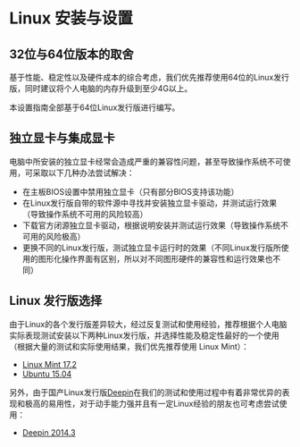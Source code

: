 # Linux 安装与设置

## 32位与64位版本的取舍

基于性能、稳定性以及硬件成本的综合考虑，我们优先推荐使用64位的Linux发行版，同时建议将个人电脑的内存升级到至少4G以上。

本设置指南全部基于64位Linux发行版进行编写。

## 独立显卡与集成显卡

电脑中所安装的独立显卡经常会造成严重的兼容性问题，甚至导致操作系统不可使用，可采取以下几种办法尝试解决：

- 在主板BIOS设置中禁用独立显卡（只有部分BIOS支持该功能）
- 在Linux发行版自带的软件源中寻找并安装独立显卡驱动，并测试运行效果（导致操作系统不可用的风险较高）
- 下载官方闭源独立显卡驱动，根据说明安装并测试运行效果（导致操作系统不可用的风险极高）
- 更换不同的Linux发行版，测试独立显卡运行时的效果（不同Linux发行版所使用的图形化操作界面有区别，所以对不同图形硬件的兼容性和运行效果也不同）

## Linux 发行版选择

由于Linux的各个发行版差异较大，经过反复测试和使用经验，推荐根据个人电脑实际表现测试安装以下两种Linux发行版，并选择性能及稳定性最好的一个使用（根据大量的测试和实际使用结果，我们优先推荐使用 Linux Mint）：

- [Linux Mint 17.2](linuxmint.md)
- [Ubuntu 15.04](ubuntu.md)

另外，由于国产Linux发行版[Deepin](http://www.deepin.org/)在我们的测试和使用过程中有着非常优异的表现和极高的易用性，对于动手能力强并且有一定Linux经验的朋友也可考虑尝试使用：

- [Deepin 2014.3](deepin.md)
